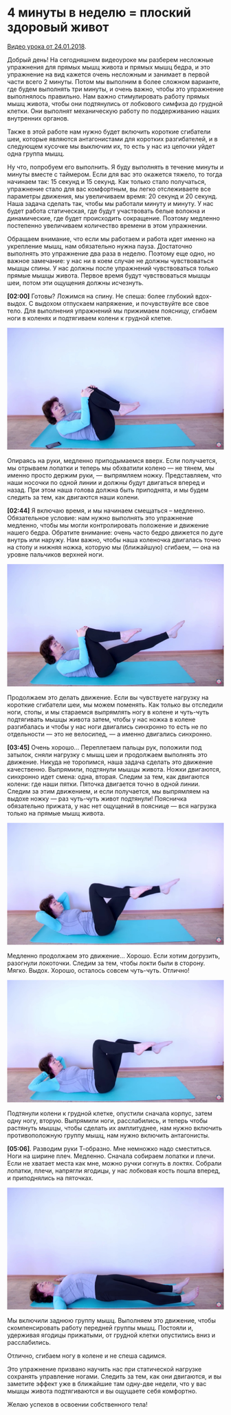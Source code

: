 # 4 минуты в неделю = плоский здоровый живот

[Видео урока от 24.01.2018](https://www.youtube.com/watch?v=eNPaxqc3p7I).

Добрый день! На сегодняшнем видеоуроке мы разберем несложные упражнения для
прямых мышц живота и прямых мышц бедра, и это упражнение на вид кажется очень
несложным и занимает в первой части всего 2 минуты. Потом мы выполним в более
сложном варианте, где будем выполнять три минуты, и очень важно, чтобы это
упражнение выполнялось правильно. Нам важно стимулировать работу прямых мышц
живота, чтобы они подтянулись от лобкового симфиза до грудной клетки. Они
выполнят механическую работу по поддерживанию наших внутренних органов.

Также в этой работе нам нужно будет включить короткие сгибатели шеи, которые
являются антагонистами для коротких разгибателей, и в следующем кусочке мы
выключим их, то есть у нас из цепочки уйдет одна группа мышц.

Ну что, попробуем его выполнить. Я буду выполнять в течение минуты и минуты
вместе с таймером. Если для вас это окажется тяжело, то тогда начинаем так: 15
секунд и 15 секунд. Как только стало получаться, упражнение стало для вас
комфортным, вы легко отслеживаете все параметры движения, мы увеличиваем
время: 20 секунд и 20 секунд. Наша задача сделать так, чтобы мы работали
минуту и минуту. У нас будет работа статическая, где будут участвовать белые
волокна и динамические, где будет происходить сокращение. Поэтому медленно
постепенно увеличиваем количество времени в этом упражнении.

Обращаем внимание, что если мы работаем и работа идет именно на укрепление
мышц, нам обязательно нужна пауза. Достаточно выполнять это упражнение два
раза в неделю. Поэтому еще одно, но важное замечание: у нас ни в коем случае
не должны чувствоваться мышцы спины. У нас должны после упражнений
чувствоваться только прямые мышцы живота. Первое время будут чувствоваться
мышцы шеи, потом эти ощущения должны исчезнуть.

**[02:00]** Готовы? Ложимся на спину. Не спеша: более глубокий вдох-выдох. С
выдохом отпускаем напряжение, и почувствуйте все свое тело. Для выполнения
упражнений мы прижимаем поясницу, сгибаем ноги в коленях и подтягиваем колени
к грудной клетке.

![Исходное положение](images/belly_20180124/1.jpg)

Опираясь на руки, медленно приподымаемся вверх. Если получается, мы отрываем
лопатки и теперь мы обхватили колено — не тянем, мы именно просто держим руки,
— выпрямляем ножку. Представляем, что наши носочки по одной линии и должны
будут двигаться вперед и назад. При этом наша голова должна быть приподнята, и
мы будем следить за тем, как двигаются наши колени.

**[02:44]** Я включаю время, и мы начинаем смещаться – медленно. Обязательное
условие: нам нужно выполнять это упражнение медленно, чтобы мы могли
контролировать положение и движение нашего бедра. Обратите внимание: очень
часто бедро движется по дуге внутрь или наружу. Нам важно, чтобы наша
коленочка двигалась точно на стопу и нижняя ножка, которую мы (ближайшую)
сгибаем, — она на уровне пальчиков верхней ноги.

![Положение во время движения](images/belly_20180124/2.jpg)

Продолжаем это делать движение. Если вы чувствуете нагрузку на короткие
сгибатели шеи, мы можем поменять. Как только вы отследили ноги, стопы, и мы
стараемся выпрямлять ногу в колене и чуть-чуть подтягивать мышцы живота затем,
чтобы у нас ножка в колене разгибалась и чтобы у нас ноги двигались синхронно
то есть не по отдельности — это не велосипед, — а именно двигались синхронно.

**[03:45]** Очень хорошо... Переплетаем пальцы рук, положили под затылок,
сняли нагрузку с мышц шеи и продолжаем выполнять это движение. Никуда не
торопимся, наша задача сделать это движение качественно. Выпрямили, подтянули
мышцы живота. Ножки двигаются, синхронно идет смена: одна, вторая. Следим за
тем, как двигаются колени: где наши пятки. Пяточка двигается точно в одной
линии. Следим за этим движением, и если получается, мы выпрямляем на выдохе
ножку — раз чуть-чуть живот подтянули! Поясничка обязательно прижата, у нас
нет ощущений в пояснице — вся нагрузка только на прямые мышц живота.

![Положение с руками под затылком](images/belly_20180124/3.jpg)

Медленно продолжаем это движение… Хорошо. Если хотим догрузить, разогнули
локоточки. Следим за тем, чтобы локти были в сторону. Мягко. Выдох. Хорошо,
осталось совсем чуть-чуть. Отлично!

![Положение с разведенными локтями](images/belly_20180124/4.jpg)

Подтянули колени к грудной клетке, опустили сначала корпус, затем одну ногу,
вторую. Выпрямили ноги, расслабились, и теперь чтобы растянуть мышцы, чтобы
сделать их амплитуднее, нам нужно включить противоположную группу мышц, нам
нужно включить антагонисты.

**[05:06]**. Разводим руки Т-образно. Мне немножко надо сместиться. Ноги на
ширине плеч. Медленно. Сначала собираем лопатки и плечи. Если не хватает места
как мне, можно ручки согнуть в локтях. Собрали лопатки, плечи, напрягли
ягодицы, у нас лобковая кость пошла вперед, и приподнялись на пяточках.

![Приподнявшись на пятках](images/belly_20180124/5.jpg)

Мы включили заднюю группу мышц. Выполняем это движение, чтобы скомпенсировать
работу передней группы мышц. Постояли и, удерживая ягодицы прижатыми, от
грудной клетки опустились вниз и расслабились.

Отлично, сгибаем ногу в колене и не спеша садимся.

Это упражнение призвано научить нас при статической нагрузке сохранять
управление ногами. Следить за тем, как они двигаются, и вы заметите эффект уже
в ближайшие там одну-две недели, что у вас мышцы живота подтягиваются и вы
ощущаете себя комфортно.

Желаю успехов в освоении собственного тела!